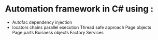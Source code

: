 # Automation framework in C# using :

- Autofac dependency injection
- locators chains
parallel execution
Thread safe approach
Page objects
Page parts
Buisness objects
Factory
Services
